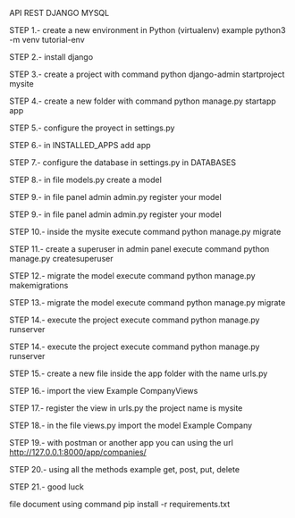 API REST DJANGO MYSQL


STEP 1.- create a new environment in Python (virtualenv) example python3 -m venv tutorial-env

STEP 2.- install django

STEP 3.- create a project with command python django-admin startproject mysite

STEP 4.- create a new folder with command python manage.py startapp app 

STEP 5.- configure the proyect in settings.py

STEP 6.- in INSTALLED_APPS add app

STEP 7.- configure the database in settings.py  in DATABASES

STEP 8.- in file models.py create a model

STEP 9.- in file panel admin admin.py register your model 

STEP 9.- in file panel admin admin.py register your model

STEP 10.- inside the mysite execute command python manage.py migrate

STEP 11.- create a superuser in admin panel execute command python manage.py createsuperuser

STEP 12.- migrate the model execute command python manage.py makemigrations

STEP 13.- migrate the model execute command python manage.py migrate

STEP 14.- execute the project execute command python manage.py runserver

STEP 14.- execute the project execute command python manage.py runserver

STEP 15.- create a new file inside the app folder with the name urls.py

STEP 16.- import the view Example CompanyViews

STEP 17.- register the view in urls.py the project name is mysite 

STEP 18.- in the file views.py import the model Example Company

STEP 19.- with postman or another app you can using the url http://127.0.0.1:8000/app/companies/

STEP 20.- using all the methods example get, post, put, delete

STEP 21.- good luck

file document using command pip install -r requirements.txt

